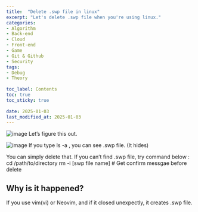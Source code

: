 ```yaml
---
title:  "Delete .swp file in linux"
excerpt: "Let's delete .swp file when you're using linux."
categories: 
- Algorithm
- Back-end
- Cloud
- Front-end
- Game
- Git & Github
- Security
tags:
- Debug
- Theory
 
toc_label: Contents
toc: true
toc_sticky: true
 
date: 2025-01-03
last_modified_at: 2025-01-03
---
```


![image](https://github.com/user-attachments/assets/687bdf2f-5892-42c9-9cec-2515504e15f0)
Let’s figure this out.

![image](https://github.com/user-attachments/assets/9aca2f1e-1585-4f44-a5f1-18ab60e98002)
If you type ls -a , you can see .swp file. (It hides) 

You can simply delete that. If you can’t find .swp file, try command below :
  cd /path/to/directory
  rm -i [swp file name] # Get confirm messgae before delete 

## Why is it happened?
If you use vim(vi) or Neovim, and if it closed unexpectly, it creates .swp file.
